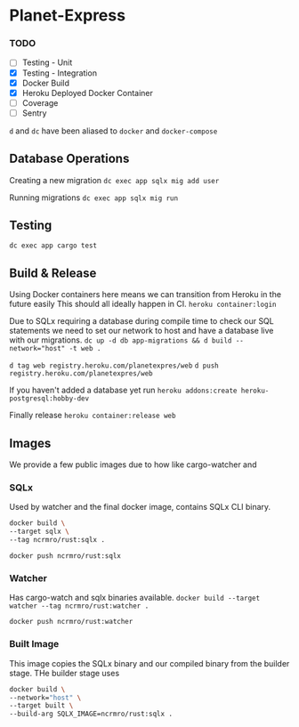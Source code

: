 # Planet-Express

### TODO

- [ ] Testing - Unit
- [x] Testing - Integration
- [x] Docker Build
- [x] Heroku Deployed Docker Container
- [ ] Coverage
- [ ] Sentry

`d` and `dc` have been aliased to `docker` and `docker-compose`

## Database Operations
Creating a new migration
`dc exec app sqlx mig add user`

Running migrations
`dc exec app sqlx mig run`

## Testing

`dc exec app cargo test`


## Build & Release
Using Docker containers here means we can transition from Heroku in the future easily
This should all ideally happen in CI.
`heroku container:login`

Due to SQLx requiring a database during compile time to check our SQL statements
we need to set our network to host and have a database live with our migrations.
`dc up -d db app-migrations && d build --network="host" -t web .`

`d tag web registry.heroku.com/planetexpres/web`
`d push registry.heroku.com/planetexpres/web`

If you haven't added a database yet run
`heroku addons:create heroku-postgresql:hobby-dev`

Finally release
`heroku container:release web`

## Images
We provide a few public images due to how like cargo-watcher and

### SQLx 
Used by watcher and the final docker image, contains SQLx CLI binary.
```bash
docker build \
--target sqlx \
--tag ncrmro/rust:sqlx .
```

`docker push ncrmro/rust:sqlx`

### Watcher
Has cargo-watch and sqlx binaries available.
`docker build --target watcher --tag ncrmro/rust:watcher .`

`docker push ncrmro/rust:watcher`

### Built Image
This image copies the SQLx binary and our compiled binary from the builder stage.
THe builder stage uses

```bash
docker build \
--network="host" \
--target built \
--build-arg SQLX_IMAGE=ncrmro/rust:sqlx .
```

